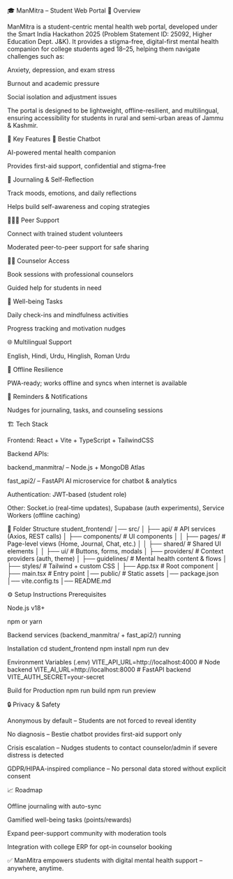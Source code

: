🎓 ManMitra – Student Web Portal
📖 Overview

ManMitra is a student-centric mental health web portal, developed under the Smart India Hackathon 2025 (Problem Statement ID: 25092, Higher Education Dept. J&K). It provides a stigma-free, digital-first mental health companion for college students aged 18–25, helping them navigate challenges such as:

Anxiety, depression, and exam stress

Burnout and academic pressure

Social isolation and adjustment issues

The portal is designed to be lightweight, offline-resilient, and multilingual, ensuring accessibility for students in rural and semi-urban areas of Jammu & Kashmir.

🚀 Key Features
💬 Bestie Chatbot

AI-powered mental health companion

Provides first-aid support, confidential and stigma-free

📖 Journaling & Self-Reflection

Track moods, emotions, and daily reflections

Helps build self-awareness and coping strategies

🧑‍🤝‍🧑 Peer Support

Connect with trained student volunteers

Moderated peer-to-peer support for safe sharing

🧑‍⚕️ Counselor Access

Book sessions with professional counselors

Guided help for students in need

📝 Well-being Tasks

Daily check-ins and mindfulness activities

Progress tracking and motivation nudges

🌐 Multilingual Support

English, Hindi, Urdu, Hinglish, Roman Urdu

📶 Offline Resilience

PWA-ready; works offline and syncs when internet is available

🔔 Reminders & Notifications

Nudges for journaling, tasks, and counseling sessions

🏗️ Tech Stack

Frontend: React + Vite + TypeScript + TailwindCSS

Backend APIs:

backend_manmitra/ – Node.js + MongoDB Atlas

fast_api2/ – FastAPI AI microservice for chatbot & analytics

Authentication: JWT-based (student role)

Other: Socket.io (real-time updates), Supabase (auth experiments), Service Workers (offline caching)

📂 Folder Structure
student_frontend/
│── src/
│   ├── api/            # API services (Axios, REST calls)
│   ├── components/     # UI components
│   │   ├── pages/      # Page-level views (Home, Journal, Chat, etc.)
│   │   ├── shared/     # Shared UI elements
│   │   ├── ui/         # Buttons, forms, modals
│   ├── providers/      # Context providers (auth, theme)
│   ├── guidelines/     # Mental health content & flows
│   ├── styles/         # Tailwind + custom CSS
│   ├── App.tsx         # Root component
│   ├── main.tsx        # Entry point
│── public/             # Static assets
│── package.json
│── vite.config.ts
│── README.md

⚙️ Setup Instructions
Prerequisites

Node.js v18+

npm or yarn

Backend services (backend_manmitra/ + fast_api2/) running

Installation
cd student_frontend
npm install
npm run dev

Environment Variables (.env)
VITE_API_URL=http://localhost:4000        # Node backend
VITE_AI_URL=http://localhost:8000         # FastAPI backend
VITE_AUTH_SECRET=your-secret

Build for Production
npm run build
npm run preview

🔒 Privacy & Safety

Anonymous by default – Students are not forced to reveal identity

No diagnosis – Bestie chatbot provides first-aid support only

Crisis escalation – Nudges students to contact counselor/admin if severe distress is detected

GDPR/HIPAA-inspired compliance – No personal data stored without explicit consent

📈 Roadmap

Offline journaling with auto-sync

Gamified well-being tasks (points/rewards)

Expand peer-support community with moderation tools

Integration with college ERP for opt-in counselor booking

✅ ManMitra empowers students with digital mental health support – anywhere, anytime.
